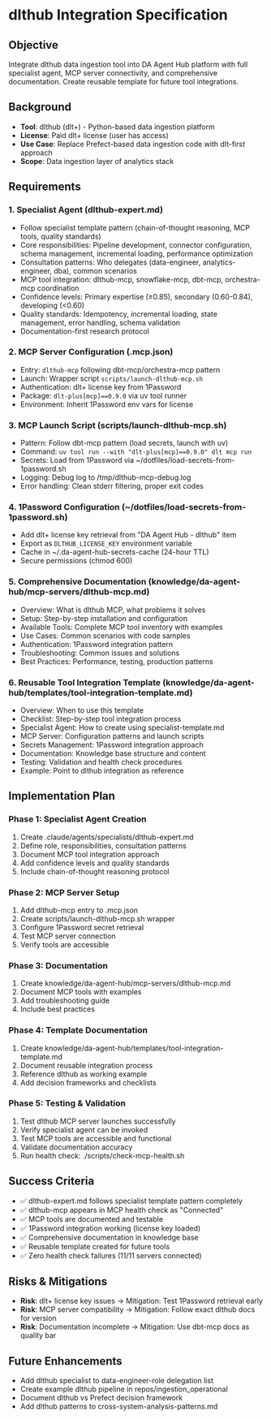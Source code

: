 # dlthub Integration Specification

## Objective
Integrate dlthub data ingestion tool into DA Agent Hub platform with full specialist agent, MCP server connectivity, and comprehensive documentation. Create reusable template for future tool integrations.

## Background
- **Tool**: dlthub (dlt+) - Python-based data ingestion platform
- **License**: Paid dlt+ license (user has access)
- **Use Case**: Replace Prefect-based data ingestion code with dlt-first approach
- **Scope**: Data ingestion layer of analytics stack

## Requirements

### 1. Specialist Agent (dlthub-expert.md)
- Follow specialist template pattern (chain-of-thought reasoning, MCP tools, quality standards)
- Core responsibilities: Pipeline development, connector configuration, schema management, incremental loading, performance optimization
- Consultation patterns: Who delegates (data-engineer, analytics-engineer, dba), common scenarios
- MCP tool integration: dlthub-mcp, snowflake-mcp, dbt-mcp, orchestra-mcp coordination
- Confidence levels: Primary expertise (≥0.85), secondary (0.60-0.84), developing (<0.60)
- Quality standards: Idempotency, incremental loading, state management, error handling, schema validation
- Documentation-first research protocol

### 2. MCP Server Configuration (.mcp.json)
- Entry: `dlthub-mcp` following dbt-mcp/orchestra-mcp pattern
- Launch: Wrapper script `scripts/launch-dlthub-mcp.sh`
- Authentication: dlt+ license key from 1Password
- Package: `dlt-plus[mcp]==0.9.0` via uv tool runner
- Environment: Inherit 1Password env vars for license

### 3. MCP Launch Script (scripts/launch-dlthub-mcp.sh)
- Pattern: Follow dbt-mcp pattern (load secrets, launch with uv)
- Command: `uv tool run --with "dlt-plus[mcp]==0.9.0" dlt mcp run`
- Secrets: Load from 1Password via ~/dotfiles/load-secrets-from-1password.sh
- Logging: Debug log to /tmp/dlthub-mcp-debug.log
- Error handling: Clean stderr filtering, proper exit codes

### 4. 1Password Configuration (~/dotfiles/load-secrets-from-1password.sh)
- Add dlt+ license key retrieval from "DA Agent Hub - dlthub" item
- Export as `DLTHUB_LICENSE_KEY` environment variable
- Cache in ~/.da-agent-hub-secrets-cache (24-hour TTL)
- Secure permissions (chmod 600)

### 5. Comprehensive Documentation (knowledge/da-agent-hub/mcp-servers/dlthub-mcp.md)
- Overview: What is dlthub MCP, what problems it solves
- Setup: Step-by-step installation and configuration
- Available Tools: Complete MCP tool inventory with examples
- Use Cases: Common scenarios with code samples
- Authentication: 1Password integration pattern
- Troubleshooting: Common issues and solutions
- Best Practices: Performance, testing, production patterns

### 6. Reusable Tool Integration Template (knowledge/da-agent-hub/templates/tool-integration-template.md)
- Overview: When to use this template
- Checklist: Step-by-step tool integration process
- Specialist Agent: How to create using specialist-template.md
- MCP Server: Configuration patterns and launch scripts
- Secrets Management: 1Password integration approach
- Documentation: Knowledge base structure and content
- Testing: Validation and health check procedures
- Example: Point to dlthub integration as reference

## Implementation Plan

### Phase 1: Specialist Agent Creation
1. Create .claude/agents/specialists/dlthub-expert.md
2. Define role, responsibilities, consultation patterns
3. Document MCP tool integration approach
4. Add confidence levels and quality standards
5. Include chain-of-thought reasoning protocol

### Phase 2: MCP Server Setup
1. Add dlthub-mcp entry to .mcp.json
2. Create scripts/launch-dlthub-mcp.sh wrapper
3. Configure 1Password secret retrieval
4. Test MCP server connection
5. Verify tools are accessible

### Phase 3: Documentation
1. Create knowledge/da-agent-hub/mcp-servers/dlthub-mcp.md
2. Document MCP tools with examples
3. Add troubleshooting guide
4. Include best practices

### Phase 4: Template Documentation
1. Create knowledge/da-agent-hub/templates/tool-integration-template.md
2. Document reusable integration process
3. Reference dlthub as working example
4. Add decision frameworks and checklists

### Phase 5: Testing & Validation
1. Test dlthub MCP server launches successfully
2. Verify specialist agent can be invoked
3. Test MCP tools are accessible and functional
4. Validate documentation accuracy
5. Run health check: ./scripts/check-mcp-health.sh

## Success Criteria
- ✅ dlthub-expert.md follows specialist template pattern completely
- ✅ dlthub-mcp appears in MCP health check as "Connected"
- ✅ MCP tools are documented and testable
- ✅ 1Password integration working (license key loaded)
- ✅ Comprehensive documentation in knowledge base
- ✅ Reusable template created for future tools
- ✅ Zero health check failures (11/11 servers connected)

## Risks & Mitigations
- **Risk**: dlt+ license key issues → Mitigation: Test 1Password retrieval early
- **Risk**: MCP server compatibility → Mitigation: Follow exact dlthub docs for version
- **Risk**: Documentation incomplete → Mitigation: Use dbt-mcp docs as quality bar

## Future Enhancements
- Add dlthub specialist to data-engineer-role delegation list
- Create example dlthub pipeline in repos/ingestion_operational
- Document dlthub vs Prefect decision framework
- Add dlthub patterns to cross-system-analysis-patterns.md
